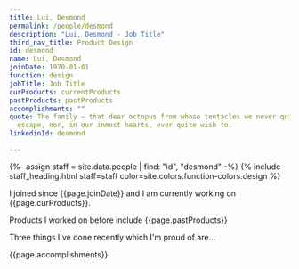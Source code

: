 ```yaml
---
title: Lui, Desmond
permalink: /people/desmond
description: "Lui, Desmond - Job Title"
third_nav_title: Product Design
id: desmond
name: Lui, Desmond
joinDate: 1970-01-01
function: design
jobTitle: Job Title
curProducts: currentProducts
pastProducts: pastProducts
accomplishments: ""
quote: The family – that dear octopus from whose tentacles we never quite
  escape, nor, in our inmost hearts, ever quite wish to.
linkedinId: desmond

---
```


{%- assign staff = site.data.people | find: "id", "desmond" -%}
{% include staff_heading.html staff=staff color=site.colors.function-colors.design %}

<p>I joined since {{page.joinDate}} and I am currently working on {{page.curProducts}}.</p>

<p>Products I worked on before include {{page.pastProducts}}</p>

<p>Three things I've done recently which I'm proud of are...</p>
{{page.accomplishments}}

